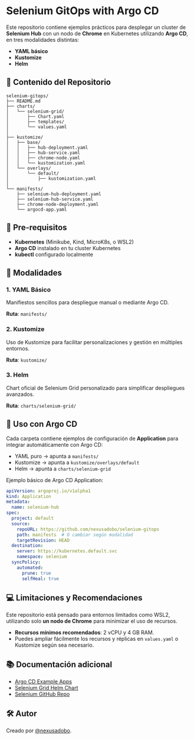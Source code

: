 # Selenium GitOps with Argo CD

Este repositorio contiene ejemplos prácticos para desplegar un cluster de **Selenium Hub** con un nodo de **Chrome** en Kubernetes utilizando **Argo CD**, en tres modalidades distintas:

- **YAML básico**
- **Kustomize**
- **Helm**

## 🔖 Contenido del Repositorio

```text
selenium-gitops/
├── README.md
├── charts/
│   └── selenium-grid/              
│       ├── Chart.yaml
│       ├── templates/
│       └── values.yaml             
│
├── kustomize/
│   ├── base/
│   │   ├── hub-deployment.yaml
│   │   ├── hub-service.yaml
│   │   ├── chrome-node.yaml       
│   │   └── kustomization.yaml
│   └── overlays/
│       └── default/
│           ├── kustomization.yaml  
│
└── manifests/                      
    ├── selenium-hub-deployment.yaml
    ├── selenium-hub-service.yaml
    ├── chrome-node-deployment.yaml 
    └── argocd-app.yaml             
```

## 🚀 Pre-requisitos

- **Kubernetes** (Minikube, Kind, MicroK8s, o WSL2)
- **Argo CD** instalado en tu cluster Kubernetes
- **kubectl** configurado localmente

## 📝 Modalidades

### 1. YAML Básico

Manifiestos sencillos para despliegue manual o mediante Argo CD.

**Ruta**: `manifests/`

### 2. Kustomize

Uso de Kustomize para facilitar personalizaciones y gestión en múltiples entornos.

**Ruta**: `kustomize/`

### 3. Helm

Chart oficial de Selenium Grid personalizado para simplificar despliegues avanzados.

**Ruta**: `charts/selenium-grid/`

## 🎯 Uso con Argo CD

Cada carpeta contiene ejemplos de configuración de **Application** para integrar automáticamente con Argo CD:

- YAML puro → apunta a `manifests/`
- Kustomize → apunta a `kustomize/overlays/default`
- Helm → apunta a `charts/selenium-grid`

Ejemplo básico de Argo CD Application:

```yaml
apiVersion: argoproj.io/v1alpha1
kind: Application
metadata:
  name: selenium-hub
spec:
  project: default
  source:
    repoURL: https://github.com/nexusadobo/selenium-gitops
    path: manifests  # O cambiar según modalidad
    targetRevision: HEAD
  destination:
    server: https://kubernetes.default.svc
    namespace: selenium
  syncPolicy:
    automated:
      prune: true
      selfHeal: true
```

## 💻 Limitaciones y Recomendaciones

Este repositorio está pensado para entornos limitados como WSL2, utilizando solo **un nodo de Chrome** para minimizar el uso de recursos.

- **Recursos mínimos recomendados**: 2 vCPU y 4 GB RAM.
- Puedes ampliar fácilmente los recursos y réplicas en `values.yaml` o Kustomize según sea necesario.

## 📚 Documentación adicional

- [Argo CD Example Apps](https://github.com/argoproj/argocd-example-apps)
- [Selenium Grid Helm Chart](https://artifacthub.io/packages/helm/selenium-grid/selenium-grid)
- [Selenium GitHub Repo](https://github.com/SeleniumHQ/selenium)

## 🛠️ Autor

Creado por [@nexusadobo](https://github.com/nexusadobo).

